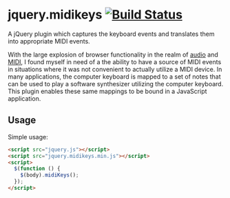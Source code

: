 jquery.midikeys [![Build Status](https://secure.travis-ci.org/mdomi/jquery.midikeys.png)](http://travis-ci.org/mdomi/jquery.midikeys)
=====================================================================================================================================

A jQuery plugin which captures the keyboard events and translates them into appropriate MIDI events.

With the large explosion of browser functionality in the realm of [audio](https://dvcs.w3.org/hg/audio/raw-file/tip/webaudio/specification.html "Web Audio API") and [MIDI](http://www.w3.org/TR/webmidi/ "Web MIDI API"), I found myself in need of a the ability to have a source of MIDI events in situations where it was not convenient to actually utilize a MIDI device. In many applications, the computer keyboard is mapped to a set of notes that can be used to play a software synthesizer utilizing the computer keyboard. This plugin enables these same mappings to be bound in a JavaScript application. 

Usage
-----
Simple usage:
```html
<script src="jquery.js"></script>
<script src="jquery.midikeys.min.js"></script>
<script>
  $(function () {
    $(body).midiKeys();
  });
</script>
```
